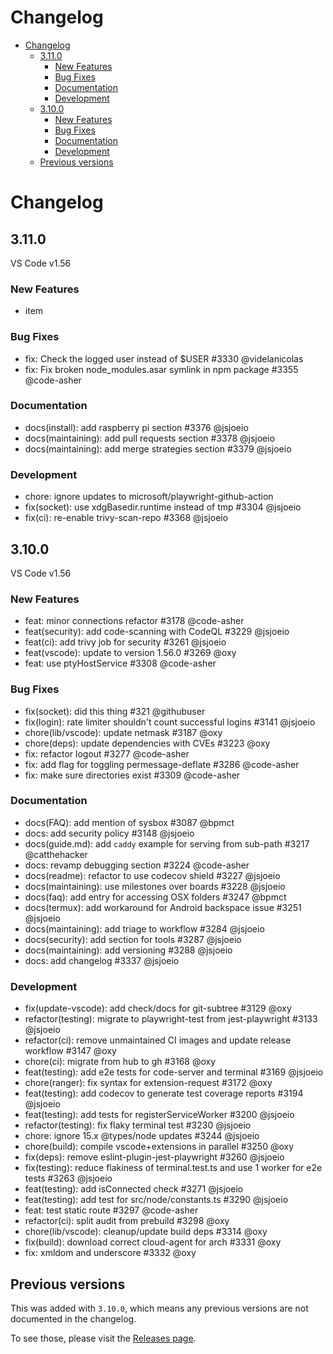<!-- START doctoc generated TOC please keep comment here to allow auto update -->
<!-- DON'T EDIT THIS SECTION, INSTEAD RE-RUN doctoc TO UPDATE -->
# Changelog

- [Changelog](#changelog)
  - [3.11.0](#3110)
    - [New Features](#new-features)
    - [Bug Fixes](#bug-fixes)
    - [Documentation](#documentation)
    - [Development](#development)
  - [3.10.0](#3100)
    - [New Features](#new-features-1)
    - [Bug Fixes](#bug-fixes-1)
    - [Documentation](#documentation-1)
    - [Development](#development-1)
  - [Previous versions](#previous-versions)

<!-- END doctoc generated TOC please keep comment here to allow auto update -->

# Changelog

<!--

This should be updated on every PR.

We copy from here into the release notes.

 -->

<!--
Add next version above previous version but below this line using the template

## 0.0.0

VS Code v0.00.0

### New Features

- item

### Bug Fixes

- fix(socket): did this thing #321 @githubuser

### Documentation

- item

### Development

- item

-->

## 3.11.0

VS Code v1.56

### New Features

- item

### Bug Fixes

- fix: Check the logged user instead of $USER #3330 @videlanicolas
- fix: Fix broken node_modules.asar symlink in npm package #3355 @code-asher

### Documentation

- docs(install): add raspberry pi section #3376 @jsjoeio
- docs(maintaining): add pull requests section #3378 @jsjoeio
- docs(maintaining): add merge strategies section #3379 @jsjoeio

### Development

- chore: ignore updates to microsoft/playwright-github-action
- fix(socket): use xdgBasedir.runtime instead of tmp #3304 @jsjoeio
- fix(ci): re-enable trivy-scan-repo #3368 @jsjoeio

## 3.10.0

VS Code v1.56

### New Features

- feat: minor connections refactor #3178 @code-asher
- feat(security): add code-scanning with CodeQL #3229 @jsjoeio
- feat(ci): add trivy job for security #3261 @jsjoeio
- feat(vscode): update to version 1.56.0 #3269 @oxy
- feat: use ptyHostService #3308 @code-asher

### Bug Fixes

- fix(socket): did this thing #321 @githubuser
- fix(login): rate limiter shouldn't count successful logins #3141 @jsjoeio
- chore(lib/vscode): update netmask #3187 @oxy
- chore(deps): update dependencies with CVEs #3223 @oxy
- fix: refactor logout #3277 @code-asher
- fix: add flag for toggling permessage-deflate #3286 @code-asher
- fix: make sure directories exist #3309 @code-asher

### Documentation

- docs(FAQ): add mention of sysbox #3087 @bpmct
- docs: add security policy #3148 @jsjoeio
- docs(guide.md): add `caddy` example for serving from sub-path #3217 @catthehacker
- docs: revamp debugging section #3224 @code-asher
- docs(readme): refactor to use codecov shield #3227 @jsjoeio
- docs(maintaining): use milestones over boards #3228 @jsjoeio
- docs(faq): add entry for accessing OSX folders #3247 @bpmct
- docs(termux): add workaround for Android backspace issue #3251 @jsjoeio
- docs(maintaining): add triage to workflow #3284 @jsjoeio
- docs(security): add section for tools #3287 @jsjoeio
- docs(maintaining): add versioning #3288 @jsjoeio
- docs: add changelog #3337 @jsjoeio

### Development

- fix(update-vscode): add check/docs for git-subtree #3129 @oxy
- refactor(testing): migrate to playwright-test from jest-playwright #3133 @jsjoeio
- refactor(ci): remove unmaintained CI images and update release workflow #3147 @oxy
- chore(ci): migrate from hub to gh #3168 @oxy
- feat(testing): add e2e tests for code-server and terminal #3169 @jsjoeio
- chore(ranger): fix syntax for extension-request #3172 @oxy
- feat(testing): add codecov to generate test coverage reports #3194 @jsjoeio
- feat(testing): add tests for registerServiceWorker #3200 @jsjoeio
- refactor(testing): fix flaky terminal test #3230 @jsjoeio
- chore: ignore 15.x @types/node updates #3244 @jsjoeio
- chore(build): compile vscode+extensions in parallel #3250 @oxy
- fix(deps): remove eslint-plugin-jest-playwright #3260 @jsjoeio
- fix(testing): reduce flakiness of terminal.test.ts and use 1 worker for e2e tests #3263 @jsjoeio
- feat(testing): add isConnected check #3271 @jsjoeio
- feat(testing): add test for src/node/constants.ts #3290 @jsjoeio
- feat: test static route #3297 @code-asher
- refactor(ci): split audit from prebuild #3298 @oxy
- chore(lib/vscode): cleanup/update build deps #3314 @oxy
- fix(build): download correct cloud-agent for arch #3331 @oxy
- fix: xmldom and underscore #3332 @oxy

## Previous versions

This was added with `3.10.0`, which means any previous versions are not documented in the changelog.

To see those, please visit the [Releases page](https://github.com/cdr/code-server/releases).
